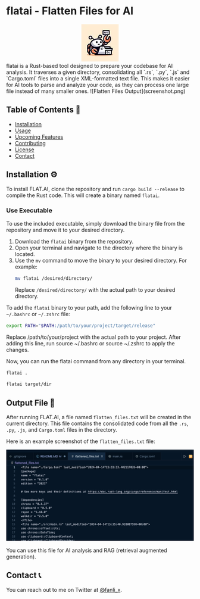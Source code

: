 # flatai - Flatten Files for AI 
<div align="center">
    <img src="logo.webp" alt="Project Logo" width="100px">
</div>
flatai is a Rust-based tool designed to prepare your codebase for AI analysis. It traverses a given directory, consolidating all `.rs`, `.py`, `.js` and `Cargo.toml` files into a single XML-formatted text file. This makes it easier for AI tools to parse and analyze your code, as they can process one large file instead of many smaller ones.
![Flatten Files Output](screenshot.png)



## Table of Contents 📑

- [Installation](#installation)
- [Usage](#usage)
- [Upcoming Features](#upcoming-features)
- [Contributing](#contributing)
- [License](#license)
- [Contact](#contact)

## Installation ⚙️

To install FLAT.AI, clone the repository and run `cargo build --release` to compile the Rust code. This will create a binary named `flatai`.


### Use Executable 
To use the included executable, simply download the binary file from the repository and move it to your desired directory.

1. Download the `flatai` binary from the repository.
2. Open your terminal and navigate to the directory where the binary is located.
3. Use the `mv` command to move the binary to your desired directory. For example:
    ```sh
    mv flatai /desired/directory/
    ```
    Replace `/desired/directory/` with the actual path to your desired directory.


To add the `flatai` binary to your path, add the following line to your `~/.bashrc` or `~/.zshrc` file:

```sh
export PATH="$PATH:/path/to/your/project/target/release"
```

Replace /path/to/your/project with the actual path to your project. After adding this line, run source ~/.bashrc or source ~/.zshrc to apply the changes.

Now, you can run the flatai command from any directory in your terminal.


```sh
flatai . 
```

```sh
flatai target/dir
```


## Output File 📄
After running FLAT.AI, a file named `flatten_files.txt` will be created in the current directory. This file contains the consolidated code from all the `.rs`, `.py`, `.js`, and `Cargo.toml` files in the directory.

Here is an example screenshot of the `flatten_files.txt` file:

![Flatten Files Output](screenshot.png)

You can use this file for AI analysis and RAG (retrieval augmented generation).

## Contact 📞

You can reach out to me on Twitter at [@fanli_x](https://twitter.com/fanli_x).

